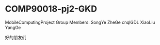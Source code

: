 # COMP90018-pj2-GKD
MobileComputingProject
Group Members:
SongYe
ZheGe
cnqlGDL
XiaoLiu
YangGe

好的朋友们